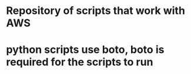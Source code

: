 # Repository of scripts that work with AWS
# python scripts use boto, boto is required for the scripts to run
#
#

